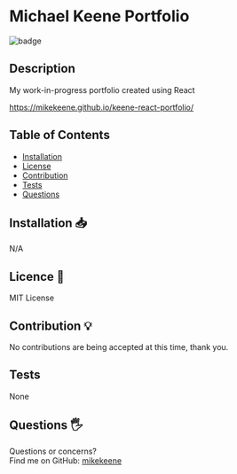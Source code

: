 # Michael Keene Portfolio
![badge](https://img.shields.io/badge/License-MIT-blue)
 
## Description
My work-in-progress portfolio created using React 

https://mikekeene.github.io/keene-react-portfolio/
## Table of Contents 
* [Installation](#Installation)
* [License](#License)
* [Contribution](#Contribution)
* [Tests](#Tests)
* [Questions](#Questions)
## Installation 📥
N/A 
## Licence 📃
MIT License
## Contribution 💡
No contributions are being accepted at this time, thank you.
## Tests
None
## Questions 🖐️
Questions or concerns? </br>
Find me on GitHub: [mikekeene](https://github.com/mikekeene)